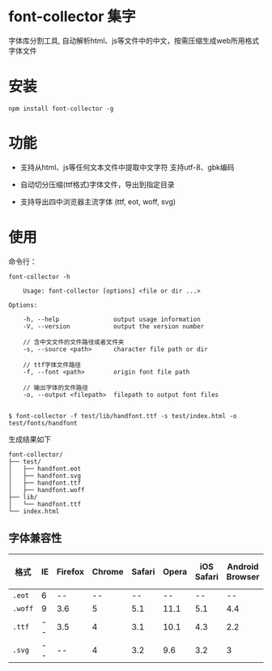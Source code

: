 # font-collector 集字

字体库分割工具, 自动解析html、js等文件中的中文，按需压缩生成web所用格式字体文件

# 安装

    npm install font-collector -g

# 功能

- 支持从html、js等任何文本文件中提取中文字符 支持utf-8、gbk编码

- 自动切分压缩(ttf格式)字体文件，导出到指定目录

- 支持导出四中浏览器主流字体 (ttf, eot, woff, svg)

# 使用

命令行：

    font-collector -h

        Usage: font-collector [options] <file or dir ...>

    Options:

        -h, --help               output usage information
        -V, --version            output the version number

        // 含中文文件的文件路径或者文件夹
        -s, --source <path>      character file path or dir

        // ttf字体文件路径
        -f, --font <path>        origin font file path

        // 输出字体的文件路径
        -o, --output <filepath>  filepath to output font files


    $ font-collector -f test/lib/handfont.ttf -s test/index.html -o test/fonts/handfont

生成结果如下

```
font-collector/
├── test/
│   ├── handfont.eot
│   ├── handfont.svg
│   ├── handfont.ttf
│   ├── handfont.woff
├── lib/
│   └── handfont.ttf 
└── index.html

```

## 字体兼容性

| 格式      | IE   | Firefox | Chrome | Safari | Opera | iOS Safari | Android Browser | Chrome for Android | 
| ------- | ---- | ------- | ------ | ------ | ----- | ---------- | --------------- | ------------------ | 
| `.eot`  | 6    | --      | --     | --     | --    | --         | --              | --                 | 
| `.woff` | 9    | 3.6     | 5      | 5.1    | 11.1  | 5.1        | 4.4             | 36                 | 
| `.ttf`  | --   | 3.5     | 4      | 3.1    | 10.1  | 4.3        | 2.2             | 36                 | 
| `.svg`  | --   | --      | 4      | 3.2    | 9.6   | 3.2        | 3               | 36                 | 